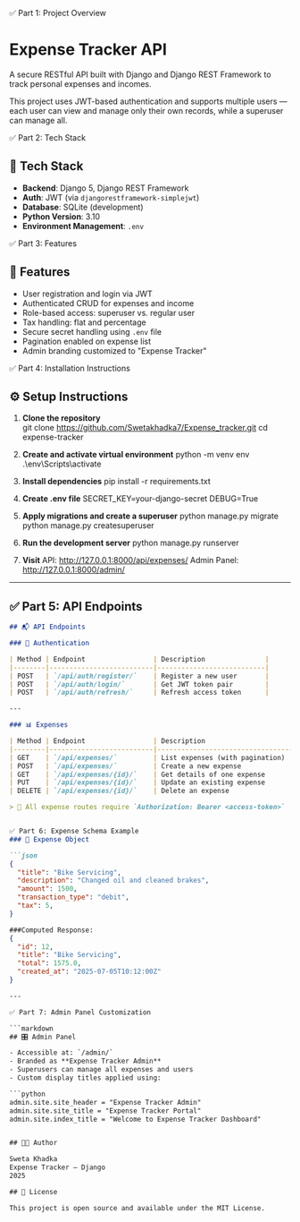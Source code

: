 ✅ Part 1: Project Overview
# Expense Tracker API

A secure RESTful API built with Django and Django REST Framework to track personal expenses and incomes.

This project uses JWT-based authentication and supports multiple users — each user can view and manage only their own records, while a superuser can manage all.

✅ Part 2: Tech Stack
## 🚀 Tech Stack

- **Backend**: Django 5, Django REST Framework
- **Auth**: JWT (via `djangorestframework-simplejwt`)
- **Database**: SQLite (development)
- **Python Version**: 3.10
- **Environment Management**:  `.env`

✅ Part 3: Features
## 🔑 Features

- User registration and login via JWT
- Authenticated CRUD for expenses and income
- Role-based access: superuser vs. regular user
- Tax handling: flat and percentage
- Secure secret handling using `.env` file
- Pagination enabled on expense list
- Admin branding customized to "Expense Tracker"

✅ Part 4: Installation Instructions
## ⚙️ Setup Instructions

1. **Clone the repository**  
   git clone https://github.com/Swetakhadka7/Expense_tracker.git
   cd expense-tracker

2. **Create and activate virtual environment**
   python -m venv env
   .\env\Scripts\activate

3. **Install dependencies**
   pip install -r requirements.txt

4. **Create .env file**
   SECRET_KEY=your-django-secret
   DEBUG=True

5. **Apply migrations and create a superuser**
   python manage.py migrate
   python manage.py createsuperuser

6. **Run the development server**
   python manage.py runserver

7. **Visit**
   API: http://127.0.0.1:8000/api/expenses/
   Admin Panel: http://127.0.0.1:8000/admin/




---

## ✅ Part 5: API Endpoints

```markdown
## 📬 API Endpoints

### 🔐 Authentication

| Method | Endpoint                 | Description               |
|--------|--------------------------|---------------------------|
| POST   | `/api/auth/register/`    | Register a new user       |
| POST   | `/api/auth/login/`       | Get JWT token pair        |
| POST   | `/api/auth/refresh/`     | Refresh access token      |

---

### 📊 Expenses

| Method | Endpoint                 | Description                        |
|--------|--------------------------|------------------------------------|
| GET    | `/api/expenses/`         | List expenses (with pagination)    |
| POST   | `/api/expenses/`         | Create a new expense               |
| GET    | `/api/expenses/{id}/`    | Get details of one expense         |
| PUT    | `/api/expenses/{id}/`    | Update an existing expense         |
| DELETE | `/api/expenses/{id}/`    | Delete an expense                  |

> 🔐 All expense routes require `Authorization: Bearer <access-token>`


✅ Part 6: Expense Schema Example
### 🧾 Expense Object

```json
{
  "title": "Bike Servicing",
  "description": "Changed oil and cleaned brakes",
  "amount": 1500,
  "transaction_type": "debit",
  "tax": 5,
}

###Computed Response:
{
  "id": 12,
  "title": "Bike Servicing",
  "total": 1575.0,
  "created_at": "2025-07-05T10:12:00Z"
}

---

✅ Part 7: Admin Panel Customization

```markdown
## 🎛️ Admin Panel

- Accessible at: `/admin/`
- Branded as **Expense Tracker Admin**
- Superusers can manage all expenses and users
- Custom display titles applied using:

```python
admin.site.site_header = "Expense Tracker Admin"
admin.site.site_title = "Expense Tracker Portal"
admin.site.index_title = "Welcome to Expense Tracker Dashboard"


## 👩‍💻 Author

Sweta Khadka  
Expense Tracker — Django  
2025

## 📄 License

This project is open source and available under the MIT License.









